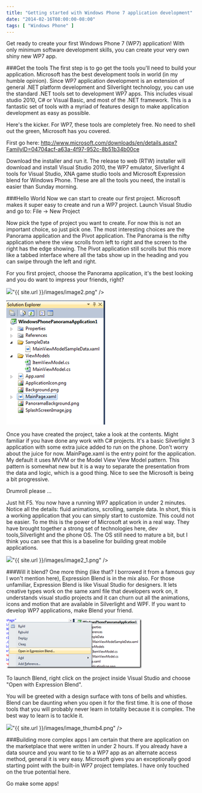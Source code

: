 ```yaml
---
title: "Getting started with Windows Phone 7 application development"
date: "2014-02-16T08:00:00-08:00"
tags: [ "Windows Phone" ]
---
```


Get ready to create your first Windows Phone 7 (WP7) application! With only minimum software development skills, you can create your very own shiny new WP7 app.

###Get the tools
The first step is to go get the tools you'll need to build your application. Microsoft has the best development tools in world (in my humble opinion). Since WP7 application development is an extension of general .NET platform development and Silverlight technology, you can use the standard .NET tools set to development WP7 apps. This includes visual studio 2010, C# or Visual Basic, and most of the .NET framework. This is a fantastic set of tools with a myriad of features design to make application development as easy as possible.

Here's the kicker. For WP7, these tools are completely free. No need to shell out the green, Microsoft has you covered.

First go here: 
http://www.microsoft.com/downloads/en/details.aspx?FamilyID=04704acf-a63a-4f97-952c-8b51b34b00ce

Download the installer and run it. The release to web (RTW) installer will download and install Visual Studio 2010, the WP7 emulator, Silverlight 4 tools for Visual Studio, XNA game studio tools and Microsoft Expression blend for Windows Phone. These are all the tools you need, the install is easier than Sunday morning.

###Hello World
Now we can start to create our first project. Microsoft makes it super easy to create and run a WP7 project. Launch Visual Studio and go to: File -> New Project

Now pick the type of project you want to create. For now this is not an important choice, so just pick one. The most interesting choices are the Panorama application and the Pivot application. The Panorama is the nifty application where the view scrolls from left to right and the screen to the right has the edge showing. The Pivot application still scrolls but this more like a tabbed interface where all the tabs show up in the heading and you can swipe through the left and right.

For you first project, choose the Panorama application, it's the best looking and you do want to impress your friends, right?

<div class="vinette">
<img src=

"{{ site.url }}/images/image2.png" />
</div>

![](/images/image1_1.png)

Once you have created the project, take a look at the contents. Might familiar if you have done any work with C# projects. It's a basic Silverlight 3 application with some extra juice added to run on the phone. Don't worry about the juice for now. MainPage.xaml is the entry point for the application. My default it uses MVVM or the Model View View Model pattern. This pattern is somewhat new but it is a way to separate the presentation from the data and logic, which is a good thing. Nice to see the Microsoft is being a bit progressive.

Drumroll please ...

Just hit F5. You now have a running WP7 application in under 2 minutes. Notice all the details: fluid animations, scrolling, sample data. In short, this is a working application that you can simply start to customize. This could not be easier. To me this is the power of Microsoft at work in a real way. They have brought together a strong set of technologies here, dev tools,Silverlight and the phone OS. The OS still need to mature a bit, but I think you can see that this is a baseline for building great mobile applications.

<div class="vinette">
<img src=

"{{ site.url }}/images/image2_1.png" />
</div>

###Will it blend?
One more thing (like that? I borrowed it from a famous guy I won't mention here), Expression Blend is in the mix also. For those unfamiliar, Expression Blend is like Visual Studio for designers. It lets creative types work on the same xaml file that developers work on, it understands visual studio projects and it can churn out all the animations, icons and motion that are available in Silverlight and WPF. If you want to develop WP7 applications, make Blend your friend.

![](/images/image_thumb3.png)

To launch Blend, right click on the project inside Visual Studio and choose "Open with Expression Blend".

You will be greeted with a design surface with tons of bells and whistles. Blend can be daunting when you open it for the first time. It is one of those tools that you will probably never learn in totality because it is complex. The best way to learn is to tackle it.

<div class="vinette">
<img src=

"{{ site.url }}/images/image_thumb4.png" />
</div>

###Building more complex apps
I am certain that there are application on the marketplace that were written in under 2 hours. If you already have a data source and you want to tie to a WP7 app as an alternate access method, general it is very easy. Microsoft gives you an exceptionally good starting point with the built-in WP7 project templates. I have only touched on the true potential here.

Go make some apps!
